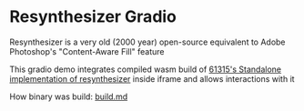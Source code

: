 # Resynthesizer Gradio

Resynthesizer is a very old (2000 year) open-source equivalent to Adobe Photoshop's "Content-Aware Fill" feature

This gradio demo integrates compiled wasm build of [61315's Standalone implementation of resynthesizer](https://github.com/61315/resynthesizer) inside iframe and allows interactions with it

How binary was build: [build.md](build.md)
